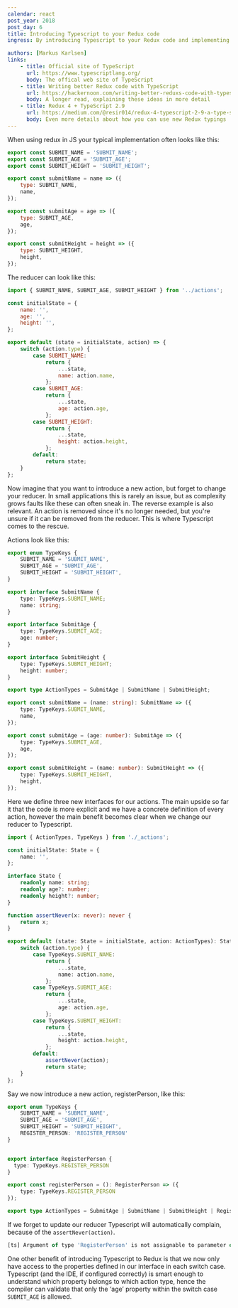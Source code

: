 ```yaml
---
calendar: react
post_year: 2018
post_day: 6
title: Introducing Typescript to your Redux code
ingress: By introducing Typescript to your Redux code and implementing it properly, Typescript can help you write better and less error prone code. In this article we will take a look at a simple Redux example and explore the benefits of introducing Typescript.

authors: [Markus Karlsen]
links:
    - title: Official site of TypeScript
      url: https://www.typescriptlang.org/
      body: The offical web site of TypeScript
    - title: Writing better Redux code with TypeScript
      url: https://hackernoon.com/writing-better-reduxs-code-with-typescript-b7a3c1209bca
      body: A longer read, explaining these ideas in more detail
    - title: Redux 4 + TypeScript 2.9
      url: https://medium.com/@resir014/redux-4-typescript-2-9-a-type-safe-approach-7f073917b803
      body: Even more details about how you can use new Redux typings
---
```


When using redux in JS your typical implementation often looks like this:

```javascript
export const SUBMIT_NAME = 'SUBMIT_NAME';
export const SUBMIT_AGE = 'SUBMIT_AGE';
export const SUBMIT_HEIGHT = 'SUBMIT_HEIGHT';

export const submitName = name => ({
    type: SUBMIT_NAME,
    name,
});

export const submitAge = age => ({
    type: SUBMIT_AGE,
    age,
});

export const submitHeight = height => ({
    type: SUBMIT_HEIGHT,
    height,
});
```

The reducer can look like this:

```javascript
import { SUBMIT_NAME, SUBMIT_AGE, SUBMIT_HEIGHT } from '../actions';

const initialState = {
    name: '',
    age: '',
    height: '',
};

export default (state = initialState, action) => {
    switch (action.type) {
        case SUBMIT_NAME:
            return {
                ...state,
                name: action.name,
            };
        case SUBMIT_AGE:
            return {
                ...state,
                age: action.age,
            };
        case SUBMIT_HEIGHT:
            return {
                ...state,
                height: action.height,
            };
        default:
            return state;
    }
};
```

Now imagine that you want to introduce a new action, but forget to change your reducer. In small applications this is rarely an issue, but as complexity grows faults like these can often sneak in. The reverse example is also relevant. An action is removed since it's no longer needed, but you're unsure if it can be removed from the reducer. This is where Typescript comes to the rescue.

Actions look like this:

```typescript
export enum TypeKeys {
    SUBMIT_NAME = 'SUBMIT_NAME',
    SUBMIT_AGE = 'SUBMIT_AGE',
    SUBMIT_HEIGHT = 'SUBMIT_HEIGHT',
}

export interface SubmitName {
    type: TypeKeys.SUBMIT_NAME;
    name: string;
}

export interface SubmitAge {
    type: TypeKeys.SUBMIT_AGE;
    age: number;
}

export interface SubmitHeight {
    type: TypeKeys.SUBMIT_HEIGHT;
    height: number;
}

export type ActionTypes = SubmitAge | SubmitName | SubmitHeight;

export const submitName = (name: string): SubmitName => ({
    type: TypeKeys.SUBMIT_NAME,
    name,
});

export const submitAge = (age: number): SubmitAge => ({
    type: TypeKeys.SUBMIT_AGE,
    age,
});

export const submitHeight = (name: number): SubmitHeight => ({
    type: TypeKeys.SUBMIT_HEIGHT,
    height,
});
```

Here we define three new interfaces for our actions. The main upside so far it that the code is more explicit and we have a concrete definition of every action, however the main benefit becomes clear when we change our reducer to Typescript.

```typescript
import { ActionTypes, TypeKeys } from './_actions';

const initialState: State = {
    name: '',
};

interface State {
    readonly name: string;
    readonly age?: number;
    readonly height?: number;
}

function assertNever(x: never): never {
    return x;
}

export default (state: State = initialState, action: ActionTypes): State => {
    switch (action.type) {
        case TypeKeys.SUBMIT_NAME:
            return {
                ...state,
                name: action.name,
            };
        case TypeKeys.SUBMIT_AGE:
            return {
                ...state,
                age: action.age,
            };
        case TypeKeys.SUBMIT_HEIGHT:
            return {
                ...state,
                height: action.height,
            };
        default:
            assertNever(action);
            return state;
    }
};
```

Say we now introduce a new action, registerPerson, like this:

```typescript
export enum TypeKeys {
    SUBMIT_NAME = 'SUBMIT_NAME',
    SUBMIT_AGE = 'SUBMIT_AGE',
    SUBMIT_HEIGHT = 'SUBMIT_HEIGHT',
    REGISTER_PERSON: 'REGISTER_PERSON'
}


export interface RegisterPerson {
  type: TypeKeys.REGISTER_PERSON
}

export const registerPerson = (): RegisterPerson => ({
    type: TypeKeys.REGISTER_PERSON
});

export type ActionTypes = SubmitAge | SubmitName | SubmitHeight | RegisterPerson;
```

If we forget to update our reducer Typescript will automatically complain, because of the `assertNever(action)`.

```javascript
[ts] Argument of type 'RegisterPerson' is not assignable to parameter of type 'never'.
```

One other benefit of introducing Typescript to Redux is that we now only have access to the properties defined in our interface in each switch case. Typescript (and the IDE, if configured correctly) is smart enough to understand which property belongs to which action type, hence the compiler can validate that only the ‘age’ property within the switch case `SUBMIT_AGE` is allowed.
